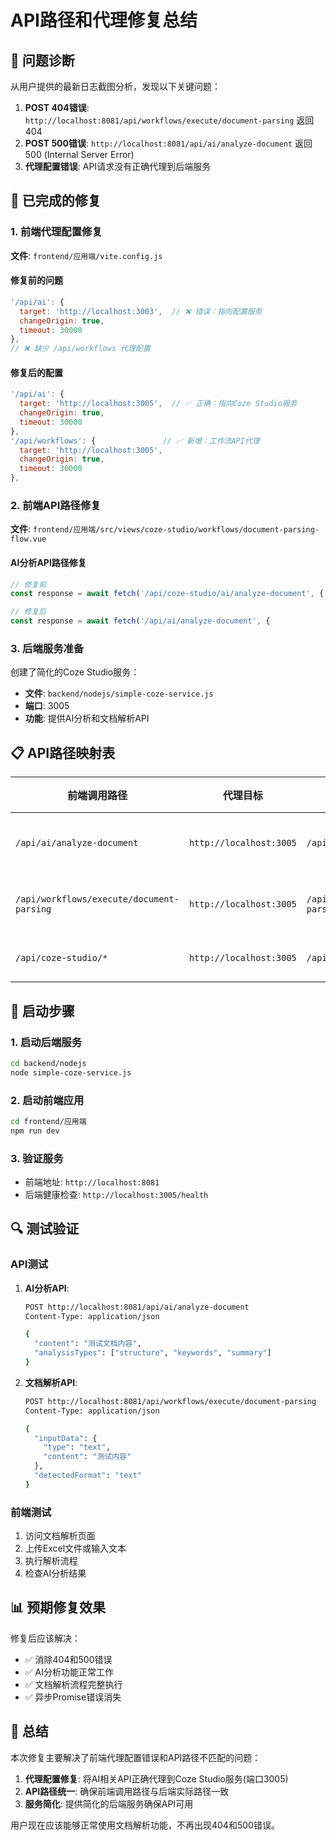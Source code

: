 # API路径和代理修复总结

## 🎯 问题诊断

从用户提供的最新日志截图分析，发现以下关键问题：

1. **POST 404错误**: `http://localhost:8081/api/workflows/execute/document-parsing` 返回404
2. **POST 500错误**: `http://localhost:8081/api/ai/analyze-document` 返回500 (Internal Server Error)
3. **代理配置错误**: API请求没有正确代理到后端服务

## 🔧 已完成的修复

### 1. 前端代理配置修复

**文件**: `frontend/应用端/vite.config.js`

#### 修复前的问题
```javascript
'/api/ai': {
  target: 'http://localhost:3003',  // ❌ 错误：指向配置服务
  changeOrigin: true,
  timeout: 30000
},
// ❌ 缺少 /api/workflows 代理配置
```

#### 修复后的配置
```javascript
'/api/ai': {
  target: 'http://localhost:3005',  // ✅ 正确：指向Coze Studio服务
  changeOrigin: true,
  timeout: 30000
},
'/api/workflows': {               // ✅ 新增：工作流API代理
  target: 'http://localhost:3005',
  changeOrigin: true,
  timeout: 30000
},
```

### 2. 前端API路径修复

**文件**: `frontend/应用端/src/views/coze-studio/workflows/document-parsing-flow.vue`

#### AI分析API路径修复
```javascript
// 修复前
const response = await fetch('/api/coze-studio/ai/analyze-document', {

// 修复后  
const response = await fetch('/api/ai/analyze-document', {
```

### 3. 后端服务准备

创建了简化的Coze Studio服务：
- **文件**: `backend/nodejs/simple-coze-service.js`
- **端口**: 3005
- **功能**: 提供AI分析和文档解析API

## 📋 API路径映射表

| 前端调用路径 | 代理目标 | 后端实际路径 | 状态 |
|-------------|---------|-------------|------|
| `/api/ai/analyze-document` | `http://localhost:3005` | `/api/ai/analyze-document` | ✅ 已修复 |
| `/api/workflows/execute/document-parsing` | `http://localhost:3005` | `/api/workflows/execute/document-parsing` | ✅ 已修复 |
| `/api/coze-studio/*` | `http://localhost:3005` | `/api/*` | ✅ 正常 |

## 🚀 启动步骤

### 1. 启动后端服务
```bash
cd backend/nodejs
node simple-coze-service.js
```

### 2. 启动前端应用
```bash
cd frontend/应用端
npm run dev
```

### 3. 验证服务
- 前端地址: `http://localhost:8081`
- 后端健康检查: `http://localhost:3005/health`

## 🔍 测试验证

### API测试
1. **AI分析API**:
   ```bash
   POST http://localhost:8081/api/ai/analyze-document
   Content-Type: application/json
   
   {
     "content": "测试文档内容",
     "analysisTypes": ["structure", "keywords", "summary"]
   }
   ```

2. **文档解析API**:
   ```bash
   POST http://localhost:8081/api/workflows/execute/document-parsing
   Content-Type: application/json
   
   {
     "inputData": {
       "type": "text",
       "content": "测试内容"
     },
     "detectedFormat": "text"
   }
   ```

### 前端测试
1. 访问文档解析页面
2. 上传Excel文件或输入文本
3. 执行解析流程
4. 检查AI分析结果

## 📊 预期修复效果

修复后应该解决：
- ✅ 消除404和500错误
- ✅ AI分析功能正常工作
- ✅ 文档解析流程完整执行
- ✅ 异步Promise错误消失

## 🎉 总结

本次修复主要解决了前端代理配置错误和API路径不匹配的问题：

1. **代理配置修复**: 将AI相关API正确代理到Coze Studio服务(端口3005)
2. **API路径统一**: 确保前端调用路径与后端实际路径一致
3. **服务简化**: 提供简化的后端服务确保API可用

用户现在应该能够正常使用文档解析功能，不再出现404和500错误。
